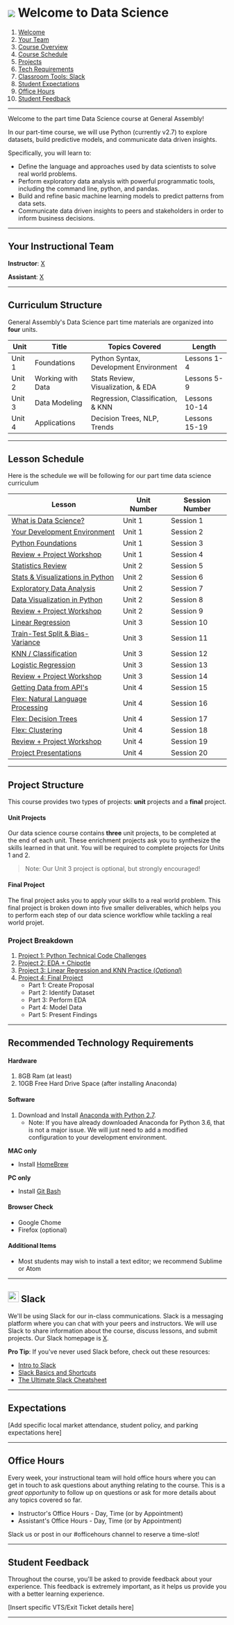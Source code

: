 # ![](https://ga-dash.s3.amazonaws.com/production/assets/logo-9f88ae6c9c3871690e33280fcf557f33.png) Welcome to Data Science


1. [Welcome](#welcome)
2. [Your Team](#team)
3. [Course Overview](#course)
4. [Course Schedule](#schedule)
5. [Projects](#projects)
6. [Tech Requirements](#tech)
7. [Classroom Tools: Slack](#slack)
8. [Student Expectations](#expectations)
9. [Office Hours](#hours)
10. [Student Feedback](#feedback)

---

<a id='welcome'></a>
Welcome to the part time Data Science course at General Assembly!

In our part-time course, we will use Python (currently v2.7) to explore datasets, build predictive models, and communicate data driven insights. 

Specifically, you will learn to:

- Define the language and approaches used by data scientists to solve real world problems.
- Perform exploratory data analysis with powerful programmatic tools, including the command line, python, and pandas.
- Build and refine basic machine learning models to predict patterns from data sets.
- Communicate data driven insights to peers and stakeholders in order to inform business decisions.

---
<a id='team'></a>
## Your Instructional Team

**Instructor**: [X](X)

**Assistant**: [X](X)

---

<a id='course'></a>
## Curriculum Structure

General Assembly's Data Science part time materials are organized into **four** units.

| Unit   | Title  | Topics Covered  | Length | 
| ---    | ---    |  ---     | ---    |
| Unit 1 | Foundations       | Python Syntax, Development Environment | Lessons 1-4 |
| Unit 2 | Working with Data | Stats Review, Visualization, & EDA     | Lessons 5-9  | 
| Unit 3 | Data Modeling     | Regression, Classification, & KNN      | Lessons 10-14  | 
| Unit 4 | Applications      | Decision Trees, NLP, Trends            | Lessons 15-19  | 

---


<a id='schedule'></a>
## Lesson Schedule

Here is the schedule we will be following for our part time data science curriculum

Lesson  | Unit Number | Session Number | 
--------- | ---------  | ---------  |
[What is Data Science?][1-1A]              | Unit 1 | Session 1 |
[Your Development Environment][1-1B]       | Unit 1 | Session 2 | 
[Python Foundations][1-1C]                 | Unit 1 | Session 3 |  
[Review + Project Workshop][1-1D]          | Unit 1 | Session 4 | 
[Statistics Review][1-1E]                  | Unit 2 | Session 5 | 
[Stats & Visualizations in Python][1-1F]   | Unit 2 | Session 6 | 
[Exploratory Data Analysis][1-1G]          | Unit 2 | Session 7 | 
[Data Visualization in Python][1-1H]       | Unit 2 | Session 8 | 
[Review + Project Workshop][1-1I]          | Unit 2 | Session 9 | 
[Linear Regression][1-1J]                  | Unit 3 | Session 10 | 
[Train-Test Split & Bias-Variance][1-1K]   | Unit 3 | Session 11 | 
[KNN / Classification][1-1L]               | Unit 3 | Session 12 | 
[Logistic Regression][1-1M]                | Unit 3 | Session 13 | 
[Review + Project Workshop][1-1N]          | Unit 3 | Session 14 | 
[Getting Data from API's][1-1O]            | Unit 4 | Session 15 | 
[Flex: Natural Language Processing][1-1P]  | Unit 4 | Session 16 | 
[Flex: Decision Trees][1-1Q]               | Unit 4 | Session 17 | 
[Flex: Clustering][1-1R]                   | Unit 4 | Session 18 | 
[Review + Project Workshop][1-1T]          | Unit 4 | Session 19 | 
[Project Presentations][1-1U]              | Unit 4 | Session 20 | 


[1-1A]: X
[1-1B]: X
[1-1C]: X
[1-1D]: X
[1-1E]: X
[1-1F]: X
[1-1G]: X
[1-1H]: X
[1-1I]: X
[1-1J]: X
[1-1K]: X
[1-1L]: X
[1-1M]: X
[1-1N]: X
[1-1O]: X
[1-1P]: X
[1-1Q]: X
[1-1R]: X
[1-1T]: X
[1-1U]: X

---

<a id='projects'></a>
## Project Structure

This course provides two types of projects: **unit** projects and a **final** project.

#### Unit Projects
Our data science course contains **three** unit projects, to be completed at the end of each unit. These enrichment projects ask you to synthesize the skills learned in that unit. You will be required to complete projects for Units 1 and 2. 

> Note: Our Unit 3 project is optional, but strongly encouraged!

#### Final Project

The final project asks you to apply your skills to a real world problem. This final project is broken down into five smaller deliverables, which helps you to perform each step of our data science workflow while tackling a real world projet.

### Project Breakdown

1. [Project 1: Python Technical Code Challenges][2-1A]
2. [Project 2: EDA + Chipotle][2-1B]
3. [Project 3: Linear Regression and KNN Practice (*Optional*)][2-1C]
4. [Project 4: Final Project][2-1D]
    - Part 1: Create Proposal
    - Part 2: Identify Dataset
    - Part 3: Perform EDA
    - Part 4: Model Data
    - Part 5: Present Findings

[2-1A]:  X
[2-1B]:  X
[2-1C]:  X
[2-1D]:  X

---

<a id='tech'></a>
## Recommended Technology Requirements

#### Hardware

1. 8GB Ram (at least)
2. 10GB Free Hard Drive Space (after installing Anaconda)

#### Software

1. Download and Install [Anaconda with Python 2.7](https://www.continuum.io/downloads). 
    - Note: If you have already downloaded Anaconda for Python 3.6, that is not a major issue. We will just need to add a modified configuration to your development environment.

**MAC only**
- Install [HomeBrew](https://brew.sh/)

**PC only**
- Install [Git Bash](https://git-for-windows.github.io/)

#### Browser Check
- Google Chome
- Firefox (optional)

#### Additional Items
- Most students may wish to install a text editor; we recommend Sublime or Atom

---

<a id='slack'></a>
## <img src="https://lh3.googleusercontent.com/CzlsZP3xUHeX3HAGdZ2rL9mK6_C-6T1-YWeBeM8nB3ilmfPSBHCFx4-UbQr8MnQms3d9=w300" width="25px"> Slack

We'll be using Slack for our in-class communications. Slack is a messaging platform where you can chat with your peers and instructors. We will use Slack to share information about the course, discuss lessons, and submit projects. Our Slack homepage is [X](x).

**Pro Tip**: If you've never used Slack before, check out these resources:
- [Intro to Slack](https://www.youtube.com/watch?v=9RJZMSsH7-g)
- [Slack Basics and Shortcuts](https://get.slack.help/hc/en-us/articles/217626358-Cheat-sheet-for-basics-and-shortcuts)
- [The Ultimate Slack Cheatsheet](https://chartmogul.attach.io/EyoxcOGL)

---

<a id='expectations'></a>
## Expectations

[Add specific local market attendance, student policy, and parking expectations here]

---

<a id='hours'></a>
## Office Hours
Every week, your instructional team will hold office hours where you can get in touch to ask questions about anything relating to the course. This is a *great opportunity* to follow up on questions or ask for more details about any topics covered so far.

* Instructor's Office Hours - Day, Time (or by Appointment)
* Assistant's Office Hours - Day, Time (or by Appointment)

Slack us or post in our #officehours channel to reserve a time-slot!

---

<a id='feedback'></a>
## Student Feedback

Throughout the course, you'll be asked to provide feedback about your experience. This feedback is extremely important, as it helps us provide you with a better learning experience.

[Insert specific VTS/Exit Ticket details here]

---
